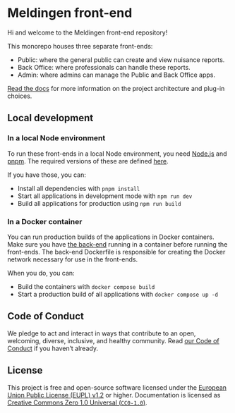 # Meldingen front-end

Hi and welcome to the Meldingen front-end repository!

This monorepo houses three separate front-ends:

- Public: where the general public can create and view nuisance reports.
- Back Office: where professionals can handle these reports.
- Admin: where admins can manage the Public and Back Office apps.

[Read the docs](./docs/README.md) for more information on the project architecture and plug-in choices.

## Local development

### In a local Node environment

To run these front-ends in a local Node environment, you need [Node.js](https://nodejs.org/) and [pnpm](https://pnpm.io/).
The required versions of these are defined [here](https://github.com/Amsterdam/meldingen-frontend/blob/main/package.json#L8).

If you have those, you can:

- Install all dependencies with `pnpm install`
- Start all applications in development mode with `npm run dev`
- Build all applications for production using `npm run build`

### In a Docker container

You can run production builds of the applications in Docker containers.
Make sure you have [the back-end](https://github.com/amsterdam/meldingen) running in a container before running the front-ends.
The back-end Dockerfile is responsible for creating the Docker network necessary for use in the front-ends.

When you do, you can:

- Build the containers with `docker compose build`
- Start a production build of all applications with `docker compose up -d`

## Code of Conduct

We pledge to act and interact in ways that contribute to an open, welcoming, diverse, inclusive, and healthy community.
Read [our Code of Conduct](https://github.com/Amsterdam/.github/blob/main/CODE_OF_CONDUCT.md) if you haven’t already.

## License

This project is free and open-source software licensed under the
[European Union Public License (EUPL) v1.2](LICENSE.md) or higher.
Documentation is licensed as [Creative Commons Zero 1.0 Universal (`CC0-1.0`)](https://creativecommons.org/publicdomain/zero/1.0/legalcode).
